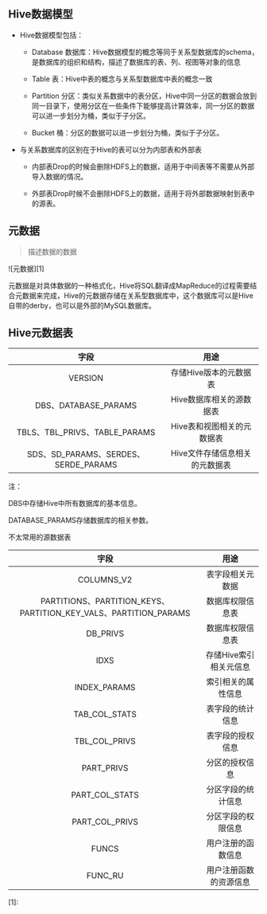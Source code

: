 ## Hive数据模型

- Hive数据模型包括：

    - Database  数据库：Hive数据模型的概念等同于关系型数据库的schema，是数据库的组织和结构，描述了数据库的表、列、视图等对象的信息

    - Table     表：Hive中表的概念与关系型数据库中表的概念一致

    - Partition 分区：类似关系数据中的表分区，Hive中同一分区的数据会放到同一目录下，使用分区在一些条件下能够提高计算效率，同一分区的数据可以进一步划分为桶，类似于子分区。

    - Bucket    桶：分区的数据可以进一步划分为桶，类似于子分区。


- 与关系数据库的区别在于Hive的表可以分为内部表和外部表

    - 内部表Drop的时候会删除HDFS上的数据，适用于中间表等不需要从外部导入数据的情况。

    - 外部表Drop时候不会删除HDFS上的数据，适用于将外部数据映射到表中的源表。

## 元数据

> 描述数据的数据

![元数据][1]

元数据是对具体数据的一种格式化，Hive将SQL翻译成MapReduce的过程需要结合元数据来完成，Hive的元数据存储在关系型数据库中，这个数据库可以是Hive自带的derby，也可以是外部的MySQL数据库。


## Hive元数据表

| 字段 | 用途 |
|:------:|:--------:|
| VERSION | 存储Hive版本的元数据表 |
| DBS、DATABASE_PARAMS | Hive数据库相关的源数据表 |
| TBLS、TBL_PRIVS、TABLE_PARAMS | Hive表和视图相关的元数据表 |
| SDS、SD_PARAMS、SERDES、SERDE_PARAMS | Hive文件存储信息相关的元数据表 |

注：

DBS中存储Hive中所有数据库的基本信息。

DATABASE_PARAMS存储数据库的相关参数。

不太常用的源数据表

| 字段 | 用途 |
|:------:|:--------:|
| COLUMNS_V2 | 表字段相关元数据 |
| PARTITIONS、PARTITION_KEYS、PARTITION_KEY_VALS、PARTITION_PARAMS | 数据库权限信息表 |
| DB_PRIVS | 数据库权限信息表 |
| IDXS | 存储Hive索引相关元信息 |
| INDEX_PARAMS | 索引相关的属性信息 |
| TAB_COL_STATS | 表字段的统计信息 |
| TBL_COL_PRIVS | 表字段的授权信息 |
| PART_PRIVS | 分区的授权信息 |
| PART_COL_STATS | 分区字段的统计信息 |
| PART_COL_PRIVS | 分区字段的权限信息 |
| FUNCS | 用户注册的函数信息 |
| FUNC_RU | 用户注册函数的资源信息 |


[1]: 